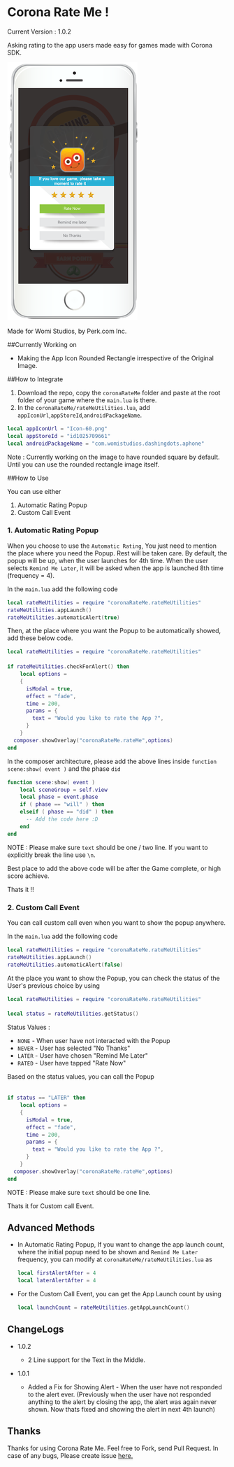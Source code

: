 # Corona Rate Me !

Current Version : 1.0.2

Asking rating to the app users made easy for games made with Corona SDK.

![alt tag](https://github.com/iranjith4/coronaRateMe/blob/dev_r/screenshot.png)

Made for Womi Studios, by Perk.com Inc.

##Currently Working on

* Making the App Icon Rounded Rectangle irrespective of the Original Image.

##How to Integrate
1. Download the repo, copy the `coronaRateMe` folder and paste at the root folder of your game where the `main.lua` is there.
2. In the `coronaRateMe/rateMeUtilities.lua`, add `appIconUrl`,`appStoreId`,`androidPackageName`.

```lua
local appIconUrl = "Icon-60.png"
local appStoreId = "id1025709661"
local androidPackageName = "com.womistudios.dashingdots.aphone"
```

Note : Currently working on the image to have rounded square by default. Until you can use the rounded rectangle image itself.

##How to Use

You can use either
  1. Automatic Rating Popup
  2. Custom Call Event

### 1. Automatic Rating Popup

When you choose to use the `Automatic Rating`, You just need to mention the place where you need the Popup. Rest will be taken care. By default, the popup will be up, when the user launches for 4th time. When the user selects `Remind Me Later`, it will be asked when the app is launched 8th time (frequency = 4).

In the `main.lua` add the following code

```lua
local rateMeUtilities = require "coronaRateMe.rateMeUtilities"
rateMeUtilities.appLaunch()
rateMeUtilities.automaticAlert(true)
```

Then, at the place where you want the Popup to be automatically showed, add these below code.

```lua
local rateMeUtilities = require "coronaRateMe.rateMeUtilities"

if rateMeUtilities.checkForAlert() then
    local options =
    {
      isModal = true,
      effect = "fade",
      time = 200,
      params = {
        text = "Would you like to rate the App ?",
      }
    }
  composer.showOverlay("coronaRateMe.rateMe",options)
end
```
In the composer architecture, please add the above lines inside `function scene:show( event )` and the phase `did`

```lua
function scene:show( event )
    local sceneGroup = self.view
    local phase = event.phase
    if ( phase == "will" ) then
    elseif ( phase == "did" ) then
      -- Add the code here :D
    end
end
```

NOTE : Please make sure `text` should be one / two line. If you want to explicitly break the line use `\n`.

Best place to add the above code will be after the Game complete, or high score achieve.

Thats it !!

### 2. Custom Call Event
You can call custom call even when you want to show the popup anywhere.

In the `main.lua` add the following code

```lua
local rateMeUtilities = require "coronaRateMe.rateMeUtilities"
rateMeUtilities.appLaunch()
rateMeUtilities.automaticAlert(false)
```

At the place you want to show the Popup, you can check the status of the User's previous choice by using

```lua
local rateMeUtilities = require "coronaRateMe.rateMeUtilities"

local status = rateMeUtilities.getStatus()
```
Status Values :

  * `NONE` - When user have not interacted with the Popup
  * `NEVER` - User has selected "No Thanks"
  * `LATER` - User have chosen "Remind Me Later"
  * `RATED` - User have tapped "Rate Now"

Based on the status values, you can call the Popup

```lua

if status == "LATER" then
    local options =
    {
      isModal = true,
      effect = "fade",
      time = 200,
      params = {
        text = "Would you like to rate the App ?",
      }
    }
  composer.showOverlay("coronaRateMe.rateMe",options)
end
```

NOTE : Please make sure `text` should be one line.

Thats it for Custom call Event.

## Advanced Methods
* In Automatic Rating Popup, If you want to change the app launch count, where the initial popup need to be shown and `Remind Me Later` frequency, you can modify at `coronaRateMe/rateMeUtilities.lua` as

  ```lua
  local firstAlertAfter = 4
  local laterAlertAfter = 4
  ```

* For the Custom Call Event, you can get the App Launch count by using
  ```lua
  local launchCount = rateMeUtilities.getAppLaunchCount()
  ```

## ChangeLogs
* 1.0.2
  * 2 Line support for the Text in the Middle.


* 1.0.1
  * Added a Fix for Showing Alert - When the user have not responded to the alert ever. (Previously when the user have not responded anything to the alert by closing the app, the alert was again never shown. Now thats fixed and showing the alert in next 4th launch)


## Thanks
Thanks for using Corona Rate Me. Feel free to Fork, send Pull Request.
In case of any bugs, Please create issue [here.](https://github.com/iranjith4/coronaRateMe/issues)

